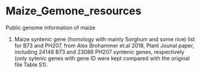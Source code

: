 # Maize_Gemone_resources
Public genome information of maize

1. Maize syntenic gene (homology with mainly Sorghum and some rice) list for B73 and PH207, from Alex Brohammer et.al 2018, Plant Jounal paper, including 24148 B73 and 23086 PH207 syntenic genes, respectively (only sytenic genes with gene ID were kept compared with the original file Table S1).  



